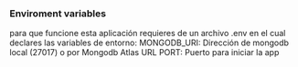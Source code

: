 
### Enviroment variables

para que funcione esta aplicación requieres de un archivo .env en el cual declares las variables de entorno: 
MONGODB_URI: Dirección de mongodb local (27017) o por Mongodb Atlas URL 
PORT: Puerto para iniciar la app